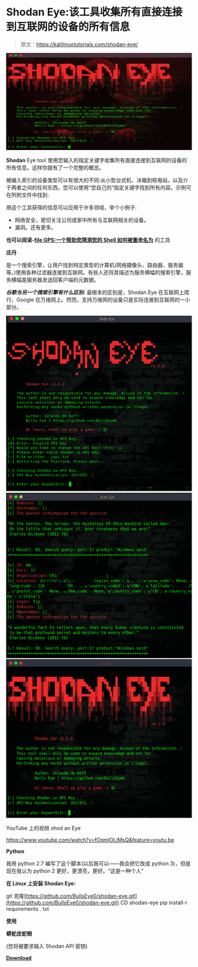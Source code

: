 # Shodan Eye:该工具收集所有直接连接到互联网的设备的所有信息

> 原文：<https://kalilinuxtutorials.com/shodan-eye/>

[![Shodan Eye : Tool Collects All The Information About All Devices Directly Connected To The Internet](img/7e57b4ce7bd4281950a2e406e86c67ae.png "Shodan Eye : Tool Collects All The Information About All Devices Directly Connected To The Internet")](https://1.bp.blogspot.com/-TiAeljUAqRw/XYGzhT15nlI/AAAAAAAACgk/r-_WwZ3FIqo9G4QIvEJWBodStHYBn3F6gCLcBGAsYHQ/s1600/Shodan%2B%25281%2529.png)

**Shodan** Eye tool 使用您输入的指定关键字收集所有直接连接到互联网的设备的所有信息。这样你就有了一个完整的概览。

被编入索引的设备类型可以有很大的不同:从小型台式机、冰箱到核电站，以及介于两者之间的任何东西。您可以使用“您自己的”指定关键字找到所有内容。示例可在所附文件中找到:

用这个工具获得的信息可以应用于许多领域，举个小例子:

*   网络安全，密切关注公司或家中所有与互联网相关的设备。
*   漏洞。还有更多。

**也可以阅读-[file GPS:一个帮助您猜测您的 Shell 如何被重命名为](https://kalilinuxtutorials.com/filegps/)** 的工具

**庄丹**

是一个搜索引擎，让用户找到特定类型的计算机(网络摄像头、路由器、服务器等。)使用各种过滤器连接到互联网。有些人还将其描述为服务横幅的搜索引擎，服务横幅是服务器发送回客户端的元数据。

***谷歌与另一个搜索引擎有什么区别:*** 最根本的区别是，Shodan Eye 在互联网上爬行，Google 在万维网上。然而，支持万维网的设备只是实际连接到互联网的一小部分。

![](img/258ec45b293854e666394fcf004a1fc4.png)![](img/dea0970e60e56bd0fd92e3f20cf36ac3.png)![](img/ab30968f5651350de804671bf102b657.png)

YouTube 上的视频 shod an Eye

https://www.youtube.com/watch?v=fOqmlOLiMsQ&feature=youtu.be

**Python**

我用 python 2.7 编写了这个脚本(以后我可以——我会把它改成 python 3)，但是现在我认为 python 2 更好，更漂亮，更好。“这是一种个人”

**在 Linux 上安装 Shodan Eye:**

git 克隆[https://github.com/BullsEye0/shodan-eye.git](https://github.com/BullsEye0/shodan-eye.git)
CD shodan-eye
pip install-r requirements . txt

**使用**

**蟒蛇皮蛇眼**

(您将被要求输入 Shodan API 密钥)

[**Download**](https://github.com/BullsEye0/shodan-eye)